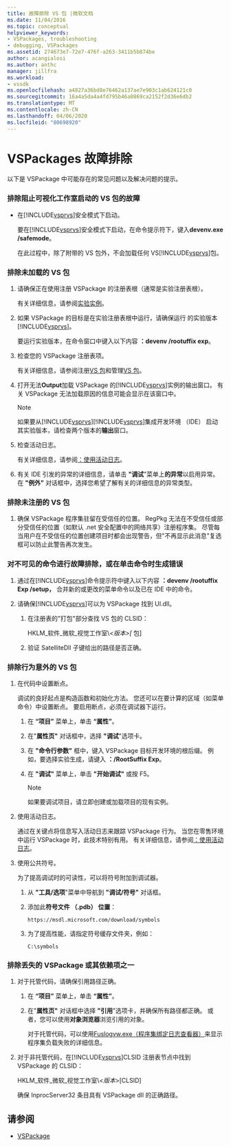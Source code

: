 ```yaml
---
title: 故障排除 VS 包 |微软文档
ms.date: 11/04/2016
ms.topic: conceptual
helpviewer_keywords:
- VSPackages, troubleshooting
- debugging, VSPackages
ms.assetid: 274673e7-72e7-476f-a263-3411b5b874be
author: acangialosi
ms.author: anthc
manager: jillfra
ms.workload:
- vssdk
ms.openlocfilehash: a4827a36bd8e76462a137ae7e903c1ab624121c0
ms.sourcegitcommit: 16a4a5da4a4fd795b46a0869ca2152f2d36e6db2
ms.translationtype: MT
ms.contentlocale: zh-CN
ms.lasthandoff: 04/06/2020
ms.locfileid: "80698920"
---
```

# <a name="troubleshooting-vspackages"></a>VSPackages 故障排除
以下是 VSPackage 中可能存在的常见问题以及解决问题的提示。

### <a name="to-troubleshoot-a-vspackage-that-keeps-visual-studio-from-starting"></a>排除阻止可视化工作室启动的 VS 包的故障

- 在[!INCLUDE[vsprvs](../code-quality/includes/vsprvs_md.md)]安全模式下启动。

   要在[!INCLUDE[vsprvs](../code-quality/includes/vsprvs_md.md)]安全模式下启动，在命令提示符下，键入**devenv.exe /safemode**。

   在此过程中，除了附带的 VS 包外，不会加载任何 VS[!INCLUDE[vsprvs](../code-quality/includes/vsprvs_md.md)]包。

### <a name="to-troubleshoot-a-vspackage-that-does-not-load"></a>排除未加载的 VS 包

1. 请确保正在使用注册 VSPackage 的注册表根（通常是实验注册表根）。

    有关详细信息，请参阅[实验实例](../extensibility/the-experimental-instance.md)。

2. 如果 VSPackage 的目标是在实验注册表根中运行，请确保运行 的实验版本[!INCLUDE[vsprvs](../code-quality/includes/vsprvs_md.md)]。

    要运行实验版本，在命令窗口中键入以下内容 **：devenv /rootuffix exp**。

3. 检查您的 VSPackage 注册表项。

    有关详细信息，请参阅注册[VS 包](registering-and-unregistering-vspackages.md)和管理[VS 包](../extensibility/managing-vspackages.md)。

4. 打开无法**Output**加载 VSPackage 的[!INCLUDE[vsprvs](../code-quality/includes/vsprvs_md.md)]实例的输出窗口。 有关 VSPackage 无法加载原因的信息可能会显示在该窗口中。

   > [!NOTE]
   > 如果要从[!INCLUDE[vsprvs](../code-quality/includes/vsprvs_md.md)][!INCLUDE[vsprvs](../code-quality/includes/vsprvs_md.md)]集成开发环境 （IDE） 启动 其实验版本，请检查两个版本的**输出**窗口。

5. 检查活动日志。

    有关详细信息，请参阅[：使用活动日志](../extensibility/how-to-use-the-activity-log.md)。

6. 有关 IDE 引发的异常的详细信息，请单击 **"调试**"菜单上**的异常**以启用异常。 在 **"例外"** 对话框中，选择您希望了解有关的详细信息的异常类型。

### <a name="to-troubleshoot-a-vspackage-that-does-not-register"></a>排除未注册的 VS 包

1. 确保 VSPackage 程序集驻留在受信任的位置。 RegPkg 无法在不受信任或部分受信任的位置（如默认 .net 安全配置中的网络共享）注册程序集。 尽管每当用户在不受信任的位置创建项目时都会出现警告，但"不再显示此消息"复选框可以防止此警告再次发生。

### <a name="to-troubleshoot-a-command-that-is-not-visible-or-that-generates-an-error-when-you-click-a-command"></a>对不可见的命令进行故障排除，或在单击命令时生成错误

1. 通过在[!INCLUDE[vsprvs](../code-quality/includes/vsprvs_md.md)]命令提示符中键入以下内容 **：devenv /rootuffix Exp /setup，** 合并新的或更改的菜单命令以及已在 IDE 中的命令。

2. 请确保[!INCLUDE[vsprvs](../code-quality/includes/vsprvs_md.md)]可以为 VSPackage 找到 UI.dll。

   1. 在注册表的"打包"部分查找 VS 包的 CLSID：

        HKLM_软件_微软_视觉工作室\\*\<版本>[* 包]

   2. 验证 SatelliteDll 子键给出的路径是否正确。

### <a name="to-troubleshoot-a-vspackage-that-behaves-unexpectedly"></a>排除行为意外的 VS 包

1. 在代码中设置断点。

     调试的良好起点是构造函数和初始化方法。 您还可以在要计算的区域（如菜单命令）中设置断点。 要启用断点，必须在调试器下运行。

    1. 在 **“项目”** 菜单上，单击 **“属性”**。

    2. 在"**属性页"** 对话框中，选择 **"调试**"选项卡。

    3. 在 **"命令行参数"** 框中，键入 VSPackage 目标开发环境的根后缀。 例如，要选择实验生成，请键入 **：/RootSuffix Exp**。

    4. 在 **"调试"** 菜单上，单击 **"开始调试"** 或按 F5。

        > [!NOTE]
        > 如果要调试项目，请立即创建或加载项目的现有实例。

2. 使用活动日志。

     通过在关键点将信息写入活动日志来跟踪 VSPackage 行为。 当您在零售环境中运行 VSPackage 时，此技术特别有用。 有关详细信息，请参阅[：使用活动日志](../extensibility/how-to-use-the-activity-log.md)。

3. 使用公共符号。

     为了提高调试时的可读性，可以将符号附加到调试器。

    1. 从 **"工具/选项**"菜单中导航到 **"调试/符号"** 对话框。

    2. 添加此**符号文件 （.pdb） 位置**：

         `https://msdl.microsoft.com/download/symbols`

    3. 为了提高性能，请指定符号缓存文件夹，例如：

        ```
        C:\symbols
        ```

### <a name="to-troubleshoot-a-missing-vspackage-or-one-of-its-dependencies"></a>排除丢失的 VSPackage 或其依赖项之一

1. 对于托管代码，请确保引用路径正确。

   1. 在 **“项目”** 菜单上，单击 **“属性”**。

   2. 在"**属性页"** 对话框中选择 **"引用**"选项卡，并确保所有路径都正确。 或者，您可以使用**对象浏览器**浏览引用的对象。

        对于托管代码，可以使用[Fuslogvw.exe（程序集绑定日志查看器）](/dotnet/framework/tools/fuslogvw-exe-assembly-binding-log-viewer)来显示程序集负载失败的详细信息。

2. 对于非托管代码，在[!INCLUDE[vsprvs](../code-quality/includes/vsprvs_md.md)]CLSID 注册表节点中找到 VSPackage 的 CLSID：

    HKLM_软件_微软_视觉工作室\\*\<版本*>[CLSID]

   确保 InprocServer32 条目具有 VSPackage dll 的正确路径。

## <a name="see-also"></a>请参阅
- [VSPackage](../extensibility/internals/vspackages.md)
